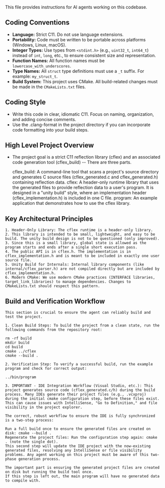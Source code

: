 This file provides instructions for AI agents working on this codebase.

## Coding Conventions

- **Language:** Strict C11. Do not use language extensions.
- **Portability:** Code must be written to be portable across platforms (Windows, Linux, macOS).
- **Integer Types:** Use types from `<stdint.h>` (e.g., `uint32_t`, `int64_t`) instead of `int`, `long`, etc., to ensure consistent size and representation.
- **Function Names:** All function names must be `lowercase_with_underscores`.
- **Type Names:** All `struct` type definitions must use a `_t` suffix. For example: `my_struct_t`.
- **Build System:** This project uses CMake. All build-related changes must be made in the `CMakeLists.txt` files.

## Coding Style 

- Write this code in clear, idiomatic C11. Focus on naming, organization, and adding concise comments. 
- Use the .clang-format in the project directory if you can incorporate code formatting into your build steps.

## High Level Project Overview

- The project goal is a strict C11 reflection library (cflex) and an associated code generation tool (cflex_build) -- There are three parts.
	
	cflex_build: A command-line tool that scans a project's source directory and generates C source files (cflex_generated.c and cflex_generated.h) containing reflection data.
	cflex: A header-only runtime library that uses the generated files to provide reflection data to a user's program. It is designed in a "unity build" style, where an implementation header (cflex_implementation.h) is included in one C file.
	program: An example application that demonstrates how to use the cflex library.
	
## Key Architectural Principles

	1. Header-Only Library: The cflex runtime is a header-only library. 
	2. This library is intended to be small, lightweight, and easy to be build. The unity build design is not to be questioned (only improved).
	3. Since this is a small library, global state is allowed as the program starts and ends after a single short execution pass.
	4. The public API is in cflex.h. The implementation is in cflex_implementation.h and is meant to be included in exactly one user source file.
	5. Unity Build for Internals: Internal library components (like internal/cflex_parser.h) are not compiled directly but are included by cflex_implementation.h.
	6. Modern CMake: We use modern CMake practices (INTERFACE libraries, target_link_libraries) to manage dependencies. Changes to CMakeLists.txt should respect this pattern.	
	
## Build and Verification Workflow

	This section is crucial to ensure the agent can reliably build and test the project.

	1. Clean Build Steps: To build the project from a clean state, run the following commands from the repository root:

	rm -rf build
	mkdir build
	cd build
	cmake ../cflex
	cmake --build .
	
	2. Verification Step: To verify a successful build, run the example program and check for correct output:

	../bin/program
	
	3. IMPORTANT - IDE Integration Workflow (Visual Studio, etc.): This project generates source code (cflex_generated.c/h) during the build process. Many IDEs generate their project files (e.g., .vcxproj) during the initial cmake configuration step, before these files exist. This can cause issues with IntelliSense, "Go to Definition," and file visibility in the project explorer.
	
	The correct, robust workflow to ensure the IDE is fully synchronized is a two-step process:
 
	Run a full build once to ensure the generated files are created on disk: cmake --build .
	Regenerate the project files: Run the configuration step again: cmake . (note the single dot).
	This second step will update the IDE project with the now-existing generated files, resolving any IntelliSense or file visibility problems. Any agent working on this project must be aware of this two-phase generation process.
	
	The important part is ensuring the generated project files are created on disk but running the build tool once.
	If this step is left out, the main program will have no generated data to compile with.
	

	